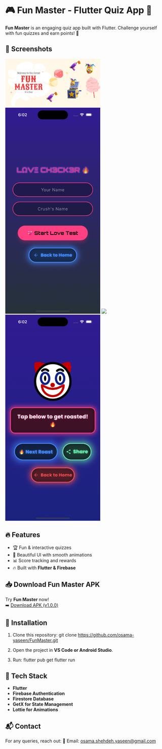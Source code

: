 # 🎮 Fun Master - Flutter Quiz App 🚀

**Fun Master** is an engaging quiz app built with Flutter. Challenge yourself with fun quizzes and earn points! 🎯

## 📸 Screenshots

<img src="screenshots/home_screen.png" width="300"> 
<img src="screenshots/checker.png" width="300">
<img src="screenshots/main.png" width="300">
<img src="screenshots/roast.png" width="300">

## 🔥 Features

- 🏆 Fun & interactive quizzes
- 🎨 Beautiful UI with smooth animations
- 📊 Score tracking and rewards
- 🔥 Built with **Flutter & Firebase**

## 📥 Download Fun Master APK

Try **Fun Master** now!  
➡️ [Download APK (v1.0.0)](https://github.com/osama-yaseen/FunMaster/releases/latest)

## 🚀 Installation

1. Clone this repository:
   git clone https://github.com/osama-yaseen/FunMaster.git

2. Open the project in **VS Code or Android Studio**.

3. Run: flutter pub get flutter run

## 📌 Tech Stack

- **Flutter**
- **Firebase Authentication**
- **Firestore Database**
- **GetX for State Management**
- **Lottie for Animations**

## 📬 Contact

For any queries, reach out:
📧 Email: osama.shehdeh.yaseen@gmail.com
